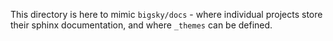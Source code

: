 This directory is here to mimic `bigsky/docs` - where individual projects store their sphinx documentation, and where `_themes` can be defined.